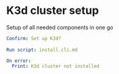 # K3d cluster setup

Setup of all needed components in one go

```yaml instacli
Confirm: Set up K3d?
      
Run script: install.cli.md

On error:
  Print: K3d cluster not installed
```
